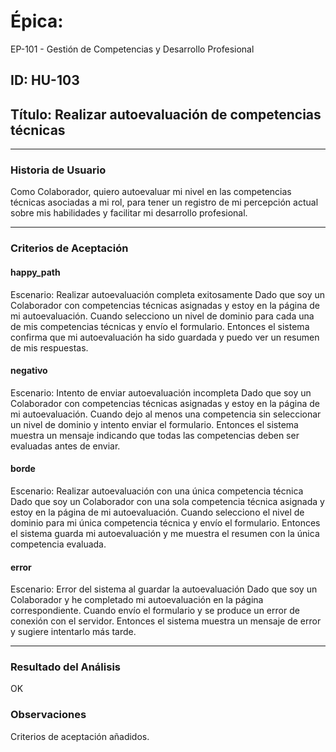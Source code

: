# Épica: 
EP-101 - Gestión de Competencias y Desarrollo Profesional

## ID: HU-103  
## Título: Realizar autoevaluación de competencias técnicas

---

### Historia de Usuario

Como Colaborador, quiero autoevaluar mi nivel en las competencias técnicas asociadas a mi rol, para tener un registro de mi percepción actual sobre mis habilidades y facilitar mi desarrollo profesional.

---

### Criterios de Aceptación

#### happy_path
Escenario: Realizar autoevaluación completa exitosamente
Dado que soy un Colaborador con competencias técnicas asignadas y estoy en la página de mi autoevaluación.
Cuando selecciono un nivel de dominio para cada una de mis competencias técnicas y envío el formulario.
Entonces el sistema confirma que mi autoevaluación ha sido guardada y puedo ver un resumen de mis respuestas.

#### negativo
Escenario: Intento de enviar autoevaluación incompleta
Dado que soy un Colaborador con competencias técnicas asignadas y estoy en la página de mi autoevaluación.
Cuando dejo al menos una competencia sin seleccionar un nivel de dominio y intento enviar el formulario.
Entonces el sistema muestra un mensaje indicando que todas las competencias deben ser evaluadas antes de enviar.

#### borde
Escenario: Realizar autoevaluación con una única competencia técnica
Dado que soy un Colaborador con una sola competencia técnica asignada y estoy en la página de mi autoevaluación.
Cuando selecciono el nivel de dominio para mi única competencia técnica y envío el formulario.
Entonces el sistema guarda mi autoevaluación y me muestra el resumen con la única competencia evaluada.

#### error
Escenario: Error del sistema al guardar la autoevaluación
Dado que soy un Colaborador y he completado mi autoevaluación en la página correspondiente.
Cuando envío el formulario y se produce un error de conexión con el servidor.
Entonces el sistema muestra un mensaje de error y sugiere intentarlo más tarde.

---

### Resultado del Análisis  
OK

### Observaciones
Criterios de aceptación añadidos.